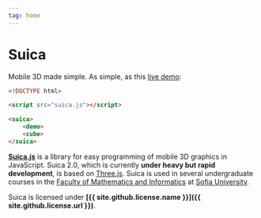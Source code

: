 ```yaml
---
tag: home
---
```

# Suica

Mobile 3D made simple. As simple, as this [live demo](https://boytchev.github.io/suica/examples/minimal-example.html):


```html
<!DOCTYPE html>

<script src="suica.js"></script>

<suica>
    <demo>
    <cube>
</suica>
```


[**Suica.js**](https://github.com/boytchev/suica) is a library for easy
programming of mobile 3D graphics in JavaScript. Suica 2.0, which is currently
**under heavy but rapid development**, is based on [Three.js](https://threejs.org).
Suica is used in several undergraduate courses in the
[Faculty of Mathematics and Informatics](https://www.fmi.uni-sofia.bg/en) at
[Sofia University](https://www.uni-sofia.bg/index.php/eng).


Suica is licensed under **[{{ site.github.license.name }}]({{ site.github.license.url }})**.
